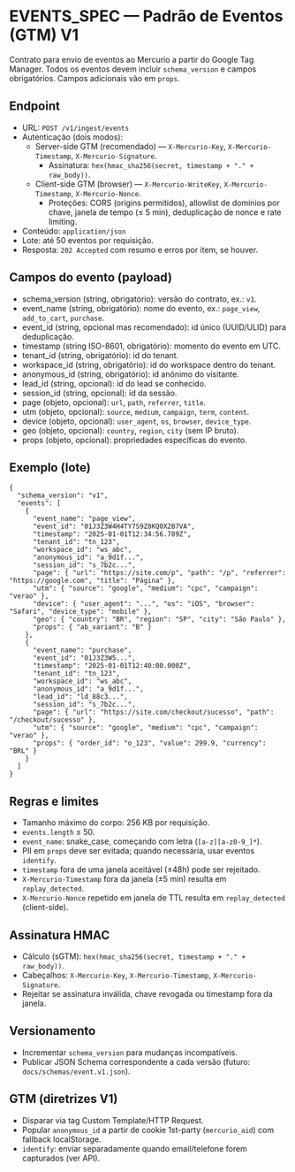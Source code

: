# EVENTS_SPEC — Padrão de Eventos (GTM) V1

Contrato para envio de eventos ao Mercurio a partir do Google Tag Manager. Todos os eventos devem incluir `schema_version` e campos obrigatórios. Campos adicionais vão em `props`.

## Endpoint
- URL: `POST /v1/ingest/events`
- Autenticação (dois modos):
  - Server-side GTM (recomendado) — `X-Mercurio-Key`, `X-Mercurio-Timestamp`, `X-Mercurio-Signature`.
    - Assinatura: `hex(hmac_sha256(secret, timestamp + "." + raw_body))`.
  - Client-side GTM (browser) — `X-Mercurio-WriteKey`, `X-Mercurio-Timestamp`, `X-Mercurio-Nonce`.
    - Proteções: CORS (origins permitidos), allowlist de domínios por chave, janela de tempo (≤ 5 min), deduplicação de nonce e rate limiting.
- Conteúdo: `application/json`
- Lote: até 50 eventos por requisição.
- Resposta: `202 Accepted` com resumo e erros por item, se houver.

## Campos do evento (payload)
- schema_version (string, obrigatório): versão do contrato, ex.: `v1`.
- event_name (string, obrigatório): nome do evento, ex.: `page_view`, `add_to_cart`, `purchase`.
- event_id (string, opcional mas recomendado): id único (UUID/ULID) para deduplicação.
- timestamp (string ISO-8601, obrigatório): momento do evento em UTC.
- tenant_id (string, obrigatório): id do tenant.
- workspace_id (string, obrigatório): id do workspace dentro do tenant.
- anonymous_id (string, obrigatório): id anônimo do visitante.
- lead_id (string, opcional): id do lead se conhecido.
- session_id (string, opcional): id da sessão.
- page (objeto, opcional): `url`, `path`, `referrer`, `title`.
- utm (objeto, opcional): `source`, `medium`, `campaign`, `term`, `content`.
- device (objeto, opcional): `user_agent`, `os`, `browser`, `device_type`.
- geo (objeto, opcional): `country`, `region`, `city` (sem IP bruto).
- props (objeto, opcional): propriedades específicas do evento.

## Exemplo (lote)
```
{
  "schema_version": "v1",
  "events": [
    {
      "event_name": "page_view",
      "event_id": "01J3Z3W4H4TY7S9Z8KQ0X2B7VA",
      "timestamp": "2025-01-01T12:34:56.789Z",
      "tenant_id": "tn_123",
      "workspace_id": "ws_abc",
      "anonymous_id": "a_9d1f...",
      "session_id": "s_7b2c...",
      "page": { "url": "https://site.com/p", "path": "/p", "referrer": "https://google.com", "title": "Página" },
      "utm": { "source": "google", "medium": "cpc", "campaign": "verao" },
      "device": { "user_agent": "...", "os": "iOS", "browser": "Safari", "device_type": "mobile" },
      "geo": { "country": "BR", "region": "SP", "city": "São Paulo" },
      "props": { "ab_variant": "B" }
    },
    {
      "event_name": "purchase",
      "event_id": "01J3Z3W5...",
      "timestamp": "2025-01-01T12:40:00.000Z",
      "tenant_id": "tn_123",
      "workspace_id": "ws_abc",
      "anonymous_id": "a_9d1f...",
      "lead_id": "ld_88c3...",
      "session_id": "s_7b2c...",
      "page": { "url": "https://site.com/checkout/sucesso", "path": "/checkout/sucesso" },
      "utm": { "source": "google", "medium": "cpc", "campaign": "verao" },
      "props": { "order_id": "o_123", "value": 299.9, "currency": "BRL" }
    }
  ]
}
```

## Regras e limites
- Tamanho máximo do corpo: 256 KB por requisição.
- `events.length` ≤ 50.
- `event_name`: snake_case, começando com letra (`[a-z][a-z0-9_]*`).
- PII em `props` deve ser evitada; quando necessária, usar eventos `identify`.
- `timestamp` fora de uma janela aceitável (±48h) pode ser rejeitado.
 - `X-Mercurio-Timestamp` fora da janela (±5 min) resulta em `replay_detected`.
 - `X-Mercurio-Nonce` repetido em janela de TTL resulta em `replay_detected` (client-side).

## Assinatura HMAC
- Cálculo (sGTM): `hex(hmac_sha256(secret, timestamp + "." + raw_body))`.
- Cabeçalhos: `X-Mercurio-Key`, `X-Mercurio-Timestamp`, `X-Mercurio-Signature`.
- Rejeitar se assinatura inválida, chave revogada ou timestamp fora da janela.

## Versionamento
- Incrementar `schema_version` para mudanças incompatíveis.
- Publicar JSON Schema correspondente a cada versão (futuro: `docs/schemas/event.v1.json`).

## GTM (diretrizes V1)
- Disparar via tag Custom Template/HTTP Request.
- Popular `anonymous_id` a partir de cookie 1st-party (`mercurio_aid`) com fallback localStorage.
- `identify`: enviar separadamente quando email/telefone forem capturados (ver API).

